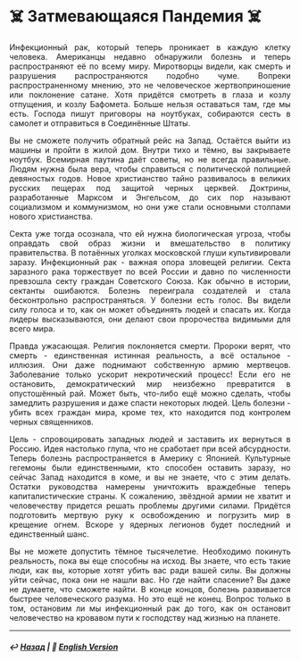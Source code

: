 # ☠️ Затмевающаяся Пандемия ☠️
<p align="justify">Инфекционный рак, который теперь проникает в каждую клетку человека. Американцы недавно обнаружили болезнь и теперь распространяют её по всему миру. Миротворцы видели, как смерть и разрушения распространяются подобно чуме. Вопреки распространенному мнению, это не человеческое жертвоприношение или поклонение сатане. Хотя придётся смотреть в глаза и козлу отпущения, и козлу Бафомета. Больше нельзя оставаться там, где мы есть. Господа пишут приговоры на ноутбуках, собираются сесть в самолет и отправиться в Соединённые Штаты.</p>

<p align="justify">Вы не сможете получить обратный рейс на Запад. Остаётся выйти из машины и пройти в жилой дом. Внутри тихо и тёмно, вы закрываете ноутбук. Всемирная паутина даёт советы, но не всегда правильные. Людям нужна была вера, чтобы справиться с политической полицией девяностых годов. Новое христианство тайно развивалось в великих русских пещерах под защитой черных церквей. Доктрины, разработанные Марксом и Энгельсом, до сих пор называют социализмом и коммунизмом, но они уже стали основными столпами нового христианства.</p>

<p align="justify">Секта уже тогда осознала, что ей нужна биологическая угроза, чтобы оправдать свой образ жизни и вмешательство в политику правительства. В потаённых уголках московской глуши культивировали заразу. Инфекционный рак - важная опора зловещей религии. Секта заразного рака торжествует по всей России и давно по численности превзошла секту граждан Советского Союза. Как обычно в истории, сектанты ошибаются. Болезнь переиграла создателей и стала бесконтрольно распространяться. У болезни есть голос. Вы видели силу голоса и то, как он может объединять людей и спасать их. Когда лидеры высказываются, они делают свои пророчества видимыми для всего мира.</p>

<p align="justify">Правда ужасающая. Религия поклоняется смерти. Пророки верят, что смерть - единственная истинная реальность, а всё остальное - иллюзия. Они даже поднимают собственную армию мертвецов. Заболевание только ускорит некротический процесс! Если его не остановить, демократический мир неизбежно превратится в опустошённый рай. Может быть, что-либо ещё можно сделать, чтобы замедлить разрушения и даже спасти некоторых людей. Цель болезни - убить всех граждан мира, кроме тех, кто находится под контролем черных священников.</p>

<p align="justify">Цель - спровоцировать западных людей и заставить их вернуться в Россию. Идея настолько глупа, что не сработает при всей абсурдности. Теперь болезнь распространяется в Америку с Японией. Культурные гегемоны были единственными, кто способен оставить заразу, но сейчас Запад находится в коме, и вы не знаете, что с этим делать. Остатки руководства намерены уничтожить враждебные теперь капиталистические страны. К сожалению, звёздной армии не хватит и человечеству придется решать проблемы другими силами. Придётся подготовить мертвую руку к освобождению и погрузить мир в крещение огнем. Вскоре у ядерных легионов будет последний и единственный шанс.</p>

<p align="justify">Вы не можете допустить тёмное тысячелетие. Необходимо покинуть реальность, пока вы еще способны на исход. Вы знаете, что есть такие люди, как вы, которые хотят убить вас ради вашей силы. Вы должны уйти сейчас, пока они не нашли вас. Но где найти спасение? Вы даже не думаете, что сможете найти. В конце концов, болезнь развивается быстрее человеческого разума. Но это ещё не конец. Вопрос только в том, остановим ли мы инфекционный рак до того, как он остановит человечество на кровавом пути к господству над жизнью на планете.</p>

***

##### ↩️ [Назад](index-2.md) | 🗽 [English Version](redplague.md)

